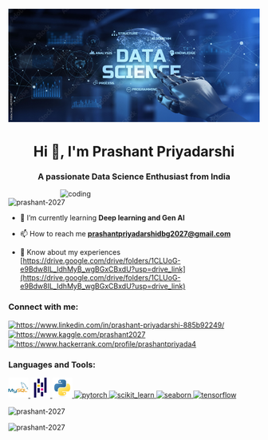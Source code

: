 ![logo](https://github.com/Prashant-2027/Prashant-2027/blob/main/1000_F_429998837_c5rmqMs41EJnpXqcFMQMjcLA42cDnaJF.jpg)
<h1 align="center">Hi 👋, I'm Prashant Priyadarshi</h1>
<h3 align="center">A passionate Data Science Enthusiast from India</h3>

<img align="right" alt="coding" width="400" src="https://camo.githubusercontent.com/19db51af5f90f1b152bc0b9078f5fe97053955be5074f03f17019c70345bdcdb/68747470733a2f2f6d69726f2e6d656469756d2e636f6d2f6d61782f313336302f302a37513379765349765f7430696f4a2d5a2e676966">

<p align="left"> <img src="https://komarev.com/ghpvc/?username=prashant-2027&label=Profile%20views&color=0e75b6&style=flat" alt="prashant-2027" /> </p>

- 🌱 I’m currently learning **Deep learning and Gen AI**

- 📫 How to reach me **prashantpriyadarshidbg2027@gmail.com**

- 📄 Know about my experiences [https://drive.google.com/drive/folders/1CLUoG-e9Bdw8IL_IdhMyB_wgBGxCBxdU?usp=drive_link](https://drive.google.com/drive/folders/1CLUoG-e9Bdw8IL_IdhMyB_wgBGxCBxdU?usp=drive_link)

<h3 align="left">Connect with me:</h3>
<p align="left">
<a href="https://linkedin.com/in/https://www.linkedin.com/in/prashant-priyadarshi-885b92249/" target="blank"><img align="center" src="https://raw.githubusercontent.com/rahuldkjain/github-profile-readme-generator/master/src/images/icons/Social/linked-in-alt.svg" alt="https://www.linkedin.com/in/prashant-priyadarshi-885b92249/" height="30" width="40" /></a>
<a href="https://kaggle.com/https://www.kaggle.com/prashant2027" target="blank"><img align="center" src="https://raw.githubusercontent.com/rahuldkjain/github-profile-readme-generator/master/src/images/icons/Social/kaggle.svg" alt="https://www.kaggle.com/prashant2027" height="30" width="40" /></a>
<a href="https://www.hackerrank.com/https://www.hackerrank.com/profile/prashantpriyada4" target="blank"><img align="center" src="https://raw.githubusercontent.com/rahuldkjain/github-profile-readme-generator/master/src/images/icons/Social/hackerrank.svg" alt="https://www.hackerrank.com/profile/prashantpriyada4" height="30" width="40" /></a>
</p>

<h3 align="left">Languages and Tools:</h3>
<p align="left"> <a href="https://www.mysql.com/" target="_blank" rel="noreferrer"> <img src="https://raw.githubusercontent.com/devicons/devicon/master/icons/mysql/mysql-original-wordmark.svg" alt="mysql" width="40" height="40"/> </a> <a href="https://pandas.pydata.org/" target="_blank" rel="noreferrer"> <img src="https://raw.githubusercontent.com/devicons/devicon/2ae2a900d2f041da66e950e4d48052658d850630/icons/pandas/pandas-original.svg" alt="pandas" width="40" height="40"/> </a> <a href="https://www.python.org" target="_blank" rel="noreferrer"> <img src="https://raw.githubusercontent.com/devicons/devicon/master/icons/python/python-original.svg" alt="python" width="40" height="40"/> </a> <a href="https://pytorch.org/" target="_blank" rel="noreferrer"> <img src="https://www.vectorlogo.zone/logos/pytorch/pytorch-icon.svg" alt="pytorch" width="40" height="40"/> </a> <a href="https://scikit-learn.org/" target="_blank" rel="noreferrer"> <img src="https://upload.wikimedia.org/wikipedia/commons/0/05/Scikit_learn_logo_small.svg" alt="scikit_learn" width="40" height="40"/> </a> <a href="https://seaborn.pydata.org/" target="_blank" rel="noreferrer"> <img src="https://seaborn.pydata.org/_images/logo-mark-lightbg.svg" alt="seaborn" width="40" height="40"/> </a> <a href="https://www.tensorflow.org" target="_blank" rel="noreferrer"> <img src="https://www.vectorlogo.zone/logos/tensorflow/tensorflow-icon.svg" alt="tensorflow" width="40" height="40"/> </a> </p>

<p><img align="center" src="https://github-readme-stats.vercel.app/api/top-langs?username=prashant-2027&show_icons=true&locale=en&layout=compact" alt="prashant-2027" /></p>

<p><img align="center" src="https://github-readme-streak-stats.herokuapp.com/?user=prashant-2027&" alt="prashant-2027" /></p>
